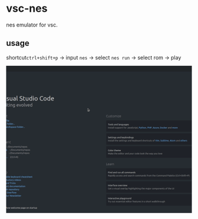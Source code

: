 # vsc-nes

nes emulator for vsc.

## usage

shortcut`ctrl+shift+p` -> input `nes` -> select `nes run` -> select rom -> play

![image](README.gif)